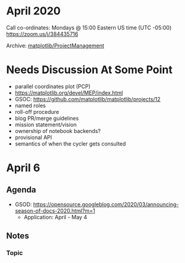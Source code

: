 # April 2020
Call co-ordinates:  Mondays @ 15:00 Eastern US time (UTC -05:00) https://zoom.us/j/384435716
 
Archive: [matplotlib/ProjectManagement](https://github.com/matplotlib/ProjectManagement) 

# Needs Discussion At Some Point
- parallel coordinates plot (PCP)
- https://matplotlib.org/devel/MEP/index.html
- GSOC: https://github.com/matplotlib/matplotlib/projects/12
- named roles
- roll-off procedure
- blog PR/merge guidelines
- mission statement/vision
- ownership of notebook backends?
- provisional API
- semantics of when the cycler gets consulted

# April 6
## Agenda 
- GSOD: https://opensource.googleblog.com/2020/03/announcing-season-of-docs-2020.html?m=1
    - Application: April - May 4
## Notes
### Topic


